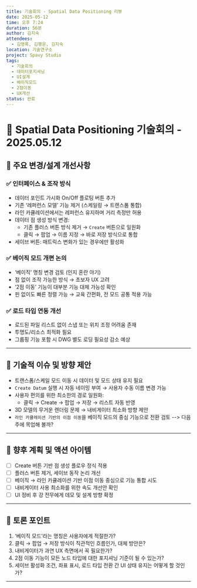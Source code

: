 ```yaml
---
title: 기술회의 - Spatial Data Positioning 리뷰
date: 2025-05-12
time: 오후 7:24
duration: 56분
author: 김지숙
attendees:
  - 김영록, 김행운, 김지숙
location: 기술연구소
project: Spavy Studio
tags:
  - 기술회의
  - 데이터포지셔닝
  - UI설계
  - 베이직모드
  - 2점이동
  - UX개선
status: 완료
---
```


# 🧭 Spatial Data Positioning 기술회의 - 2025.05.12

## 🔹 주요 변경/설계 개선사항

### ✅ 인터페이스 & 조작 방식

- 데이터 포인트 가시화 On/Off 플로팅 버튼 추가
- 기존 ‘레퍼런스 모델’ 기능 제거 (스케일링 → 트랜스폼 통합)
- 라인 카큘레이션에서는 레퍼런스 유지하며 거리 측정만 허용
- 데이터 점 생성 방식 변경:
  - 기존 플러스 버튼 방식 제거 → `Create` 버튼으로 일원화
  - 클릭 → 팝업 → 이름 지정 → 바로 저장 방식으로 통합
- 세이브 버튼: 매트릭스 변화가 있는 경우에만 활성화

### ✅ 베이직 모드 개편 논의

- ‘베이직’ 명칭 변경 검토 (인지 혼란 야기)
- 점 없이 조작 가능한 방식 → 초보자 UX 고려
- ‘2점 이동’ 기능이 대부분 기능 대체 가능성 확인
- 핀 없이도 빠른 정렬 가능 → 교육 간편화, 전 모드 공통 적용 가능

### ✅ 로드 타입 연동 개선

- 로드된 파일 리스트 없이 스냅 또는 위치 조정 어려움 존재
- 투명도/리소스 최적화 필요
- 그룹핑 기능 포함 시 DWG 별도 로딩 필요성 감소 예상

---

## 🧪 기술적 이슈 및 방향 제안

- 트랜스폼/스케일 모드 이동 시 데이터 및 모드 상태 유지 필요
- `Create Datum` 실행 시 자동 네이밍 부여 → 사용자 수동 이름 변경 가능
- 사용자 편의를 위한 최소한의 경로 일원화:
  - 클릭 → Create → 팝업 → 저장 → 리스트 자동 반영
- 3D 모델의 무거운 렌더링 문제 → 내비게이터 최소화 방향 제안
- `라인 카큘레이션 기반의 이점 이동`을 베이직 모드의 중심 기능으로 전환 검토 --> 다음주에 목업해 볼까? 

---

## 🧩 향후 계획 및 액션 아이템

- [ ] Create 버튼 기반 점 생성 플로우 정식 적용
- [ ] 플러스 버튼 제거, 세이브 동작 논리 개선
- [ ] 베이직 → 라인 카큘레이션 기반 이점 이동 중심으로 기능 통합 시도
- [ ] 내비게이터 사용 최소화를 위한 속도 개선안 확인
- [ ] UI 정비 후 강 전무에게 데모 및 설계 방향 확정

---

## 🧠 토론 포인트

1. ‘베이직 모드’라는 명칭은 사용자에게 적절한가?
2. 클릭 → 팝업 → 저장 방식이 직관적인 흐름인가, 대체 방안은?
3. 내비게이터가 과연 UX 측면에서 꼭 필요한가?
4. 2점 이동 기능이 모든 노드 타입에 대한 포지셔닝 기준이 될 수 있는가?
5. 세이브 활성화 조건, 좌표 표시, 로드 타입 전환 간 UI 상태 유지는 어떻게 할 것인가?

---

